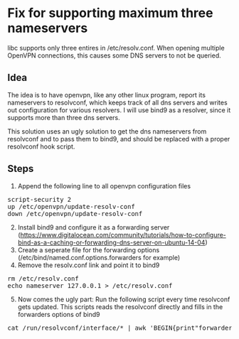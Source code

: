 Fix for supporting maximum three nameservers
==============

libc supports only three entires in /etc/resolv.conf. When opening multiple OpenVPN connections, this causes some DNS servers to not be queried.

Idea
-----
The idea is to have openvpn, like any other linux program, report its nameservers to resolvconf, which keeps track of all dns servers and writes out configuration for various resolvers. I will use bind9 as a resolver, since it supports more than three dns servers. 

This solution uses an ugly solution to get the dns nameservers from resolvconf and to pass them to bind9, and should be replaced with a proper resolvconf hook script.

Steps
----
1. Append the following line to all openvpn configuration files
<pre>
script-security 2
up /etc/openvpn/update-resolv-conf
down /etc/openvpn/update-resolv-conf
</pre>
2. Install bind9 and configure it as a forwarding server (https://www.digitalocean.com/community/tutorials/how-to-configure-bind-as-a-caching-or-forwarding-dns-server-on-ubuntu-14-04)
3. Create a seperate file for the forwarding options (/etc/bind/named.conf.options.forwarders for example)
4. Remove the resolv.conf link and point it to bind9
<pre>
rm /etc/resolv.conf
echo nameserver 127.0.0.1 > /etc/resolv.conf
</pre>
5. Now comes the ugly part: Run the following script every time resolvconf gets updated. This scripts reads the resolvconf directly and fills in the forwarders options of bind9
<pre>
cat /run/resolvconf/interface/* | awk 'BEGIN{print"forwarders {"}$1=="nameserver"&&$2!~/^127/{print $2";"}END{print "};"}' > /etc/bind/named.conf.options.forwarders
</pre>
